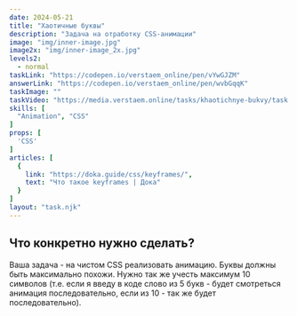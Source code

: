 ```yaml
---
date: 2024-05-21
title: "Хаотичные буквы"
description: "Задача на отработку CSS-анимации"
image: "img/inner-image.jpg"
image2x: "img/inner-image_2x.jpg"
levels2:
  - normal
taskLink: "https://codepen.io/verstaem_online/pen/vYwGJZM"
answerLink: "https://codepen.io/verstaem_online/pen/wvbGqqK"
taskImage: ""
taskVideo: "https://media.verstaem.online/tasks/khaotichnye-bukvy/task.mp4"
skills: [
  "Animation", "CSS"
]
props: [
  'CSS'
]
articles: [
  {
    link: "https://doka.guide/css/keyframes/",
    text: "Что такое keyframes | Дока"
  }
]
layout: "task.njk"
---
```


## Что конкретно нужно сделать?

Ваша задача - на чистом CSS реализовать анимацию. Буквы должны быть максимально похожи. Нужно так же учесть максимум 10 символов (т.е. если я введу в коде слово из 5 букв - будет смотреться анимация последовательно, если из 10 - так же будет последовательно).

